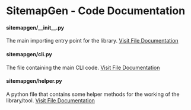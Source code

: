 # SitemapGen - Code Documentation


#### sitemapgen/\_\_init__.py
The main importing entry point for the library. [Visit File Documentation](sitemapgen/init.md)
#### sitemapgen/cli.py
The file containing the main CLI code. [Visit File Documentation](sitemapgen/cli.md)
#### sitemapgen/helper.py
A python file that contains some helper methods for the working of the library/tool. [Visit File Documentation](sitemapgen/helper.md)